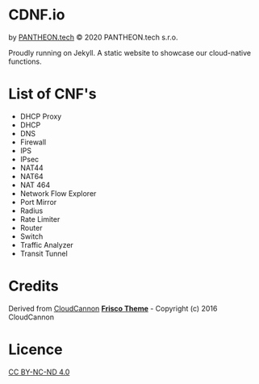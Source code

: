 # CDNF.io
by [PANTHEON.tech](https://pantheon.tech) © 2020 PANTHEON.tech s.r.o.

Proudly running on Jekyll. A static website to showcase our cloud-native functions.

# List of CNF's

- DHCP Proxy
- DHCP
- DNS
- Firewall
- IPS
- IPsec
- NAT44
- NAT64
- NAT 464
- Network Flow Explorer
- Port Mirror
- Radius
- Rate Limiter
- Router
- Switch
- Traffic Analyzer
- Transit Tunnel

# Credits

Derived from [CloudCannon](http://cloudcannon.com/) [__Frisco Theme__](https://github.com/CloudCannon/frisco-jekyll-template) - Copyright (c) 2016 CloudCannon

# Licence
[CC BY-NC-ND 4.0](https://creativecommons.org/licenses/by-nc-nd/4.0/)

